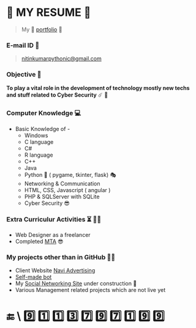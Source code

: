 # :pushpin: **MY RESUME** :boy:

> My :link: [portfolio](https://bit.ly/kumarnitin)  :gem:

### E-mail ID :e-mail:

> nitinkumarpythonic@gmail.com

### Objective :dart: 

__To play a vital role in the development of technology mostly new techs and stuff related to Cyber Security__ :comet: :gem:

### Computer Knowledge :computer:

* Basic Knowledge of -
    * Windows
    * C language
    * C#
    * R language
    * C++
    * Java
    * Python :snake: ( pygame, tkinter, flask) :performing_arts:
    * Networking & Communication
    * HTML, CSS, Javascript ( angular )
    * PHP & SQLServer with SQLite
    * Cyber Security :sunglasses:

### Extra Curriculur Activities :hourglass_flowing_sand: :man_technologist:

* Web Designer as a freelancer 
* Completed [MTA](bit.ly/39NaCez) :sunglasses:

### My projects other than in GitHub :technologist:

* Client Website [Navi Advertising](naviadvertising.in)
* [Self-made bot](https://code-sololearn.com/WBKTV8xLY81X/?ref=app)
* My [Social Networking Site](nitsanon.epizy.com) under construction :construction:
* Various Management related projects which are not live yet

# :end: \ :nine: :one: :one: :three: :seven: :nine: :seven: :one: :nine: :nine:
